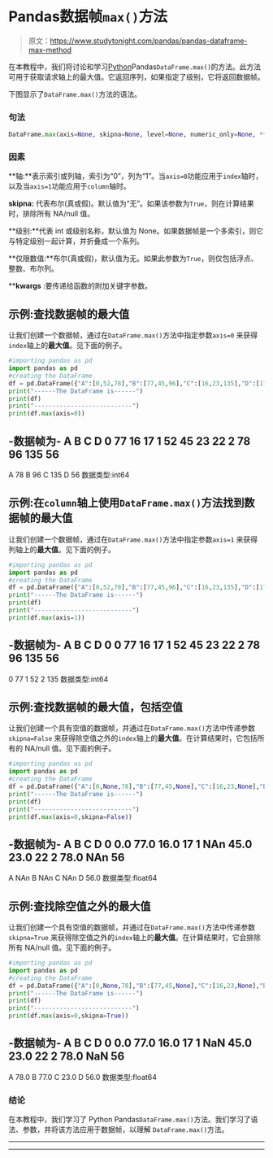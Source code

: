 # Pandas数据帧`max()`方法

> 原文：<https://www.studytonight.com/pandas/pandas-dataframe-max-method>

在本教程中，我们将讨论和学习[Python](https://www.studytonight.com/python/getting-started-with-python)Pandas`DataFrame.max()`的方法。此方法可用于获取请求轴上的最大值。它返回序列，如果指定了级别，它将返回数据帧。

下图显示了`DataFrame.max()`方法的语法。

### 句法

```py
DataFrame.max(axis=None, skipna=None, level=None, numeric_only=None, **kwargs)
```

### 因素

**轴:**表示索引或列轴，索引为“0”，列为“1”。当`axis=0`功能应用于`index`轴时，以及当`axis=1`功能应用于`column`轴时。

**skipna:** 代表布尔(真或假)。默认值为“无”。如果该参数为`True`，则在计算结果时，排除所有 NA/null 值。

**级别:**代表 int 或级别名称，默认值为 None。如果数据帧是一个多索引，则它与特定级别一起计算，并折叠成一个系列。

**仅限数值:**布尔(真或假)，默认值为无。如果此参数为`True`，则仅包括浮点、整数、布尔列。

****kwargs** :要传递给函数的附加关键字参数。

## 示例:查找数据帧的最大值

让我们创建一个数据帧，通过在`DataFrame.max()`方法中指定参数`axis=0` 来获得`index`轴上的**最大值**。见下面的例子。

```py
#importing pandas as pd
import pandas as pd
#creating the DataFrame
df = pd.DataFrame({"A":[0,52,78],"B":[77,45,96],"C":[16,23,135],"D":[17, 22, 56]}) 
print("------The DataFrame is------")
print(df)
print("---------------------------")
print(df.max(axis=0))
```

-数据帧为-
A B C D
0 77 16 17
1 52 45 23 22
2 78 96 135 56
-
A 78
B 96
C 135
D 56
数据类型:int64

## 示例:在`column`轴上使用`DataFrame.max()`方法找到数据帧的最大值

让我们创建一个数据帧，通过在`DataFrame.max()`方法中指定参数`axis=1` 来获得列轴上的**最大值**。见下面的例子。

```py
#importing pandas as pd
import pandas as pd
#creating the DataFrame
df = pd.DataFrame({"A":[0,52,78],"B":[77,45,96],"C":[16,23,135],"D":[17, 22, 56]}) 
print("------The DataFrame is------")
print(df)
print("---------------------------")
print(df.max(axis=1))
```

-数据帧为-
A B C D
0 0 77 16 17
1 52 45 23 22
2 78 96 135 56
-
0 77
1 52
2 135
数据类型:int64

## 示例:查找数据帧的最大值，包括空值

让我们创建一个具有空值的数据帧，并通过在`DataFrame.max()`方法中传递参数`skipna=False` 来获得除空值之外的`index`轴上的**最大值**。在计算结果时，它包括所有的 NA/null 值。见下面的例子。

```py
#importing pandas as pd
import pandas as pd
#creating the DataFrame
df = pd.DataFrame({"A":[0,None,78],"B":[77,45,None],"C":[16,23,None],"D":[17, 22, 56]}) 
print("------The DataFrame is------")
print(df)
print("---------------------------")
print(df.max(axis=0,skipna=False))
```

-数据帧为-
A B C D
0 0.0 77.0 16.0 17
1 NAn 45.0 23.0 22
2 78.0 NAn 56
-
A NAn
B NAn
C NAn
D 56.0
数据类型:float64

## 示例:查找除空值之外的最大值

让我们创建一个具有空值的数据帧，并通过在`DataFrame.max()`方法中传递参数`skipna=True` 来获得除空值之外的`index`轴上的**最大值**。在计算结果时，它会排除所有 NA/null 值。见下面的例子。

```py
#importing pandas as pd
import pandas as pd
#creating the DataFrame
df = pd.DataFrame({"A":[0,None,78],"B":[77,45,None],"C":[16,23,None],"D":[17, 22, 56]}) 
print("------The DataFrame is------")
print(df)
print("---------------------------")
print(df.max(axis=0,skipna=True))
```

-数据帧为-
A B C D
0 0.0 77.0 16.0 17
1 NaN 45.0 23.0 22
2 78.0 NaN 56
-
A 78.0
B 77.0
C 23.0
D 56.0
数据类型:float64

### 结论

在本教程中，我们学习了 Python Pandas`DataFrame.max()`方法。我们学习了语法、参数，并将该方法应用于数据帧，以理解 `DataFrame.max()`方法。

* * *

* * *